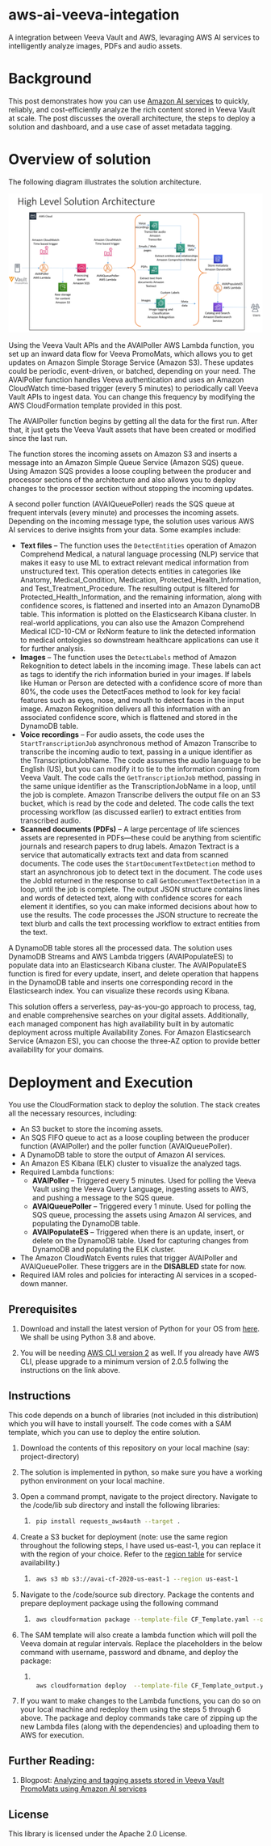 # aws-ai-veeva-integation
A integration between Veeva Vault and AWS, levaraging AWS AI services to intelligently analyze images, PDFs and audio assets.

# Background

This post demonstrates how you can use [Amazon AI services](https://aws.amazon.com/machine-learning/ai-services/) to quickly, reliably, and cost-efficiently analyze the rich content stored in Veeva Vault at scale. The post discusses the overall architecture, the steps to deploy a solution and dashboard, and a use case of asset metadata tagging. 

# Overview of solution
The following diagram illustrates the solution architecture. 

![Solution Architecture](images/Solution-Architecture.png)

Using the Veeva Vault APIs and the AVAIPoller AWS Lambda function, you set up an inward data flow for Veeva PromoMats, which allows you to get updates on Amazon Simple Storage Service (Amazon S3). These updates could be periodic, event-driven, or batched, depending on your need. The AVAIPoller function handles Veeva authentication and uses an Amazon CloudWatch time-based trigger (every 5 minutes) to periodically call Veeva Vault APIs to ingest data. You can change this frequency by modifying the AWS CloudFormation template provided in this post.

The AVAIPoller function begins by getting all the data for the first run. After that, it just gets the Veeva Vault assets that have been created or modified since the last run.

The function stores the incoming assets on Amazon S3 and inserts a message into an Amazon Simple Queue Service (Amazon SQS) queue. Using Amazon SQS provides a loose coupling between the producer and processor sections of the architecture and also allows you to deploy changes to the processor section without stopping the incoming updates.

A second poller function (AVAIQueuePoller) reads the SQS queue at frequent intervals (every minute) and processes the incoming assets. Depending on the incoming message type, the solution uses various AWS AI services to derive insights from your data. Some examples include:

* **Text files** – The function uses the `DetectEntities` operation of Amazon Comprehend Medical, a natural language processing (NLP) service that makes it easy to use ML to extract relevant medical information from unstructured text. This operation detects entities in categories like Anatomy, Medical_Condition, Medication, Protected_Health_Information, and Test_Treatment_Procedure. The resulting output is filtered for Protected_Health_Information, and the remaining information, along with confidence scores, is flattened and inserted into an Amazon DynamoDB table. This information is plotted on the Elasticsearch Kibana cluster. In real-world applications, you can also use the Amazon Comprehend Medical ICD-10-CM or RxNorm feature to link the detected information to medical ontologies so downstream healthcare applications can use it for further analysis. 
* **Images** – The function uses the `DetectLabels` method of Amazon Rekognition to detect labels in the incoming image. These labels can act as tags to identify the rich information buried in your images. If labels like Human or Person are detected with a confidence score of more than 80%, the code uses the DetectFaces method to look for key facial features such as eyes, nose, and mouth to detect faces in the input image. Amazon Rekognition delivers all this information with an associated confidence score, which is flattened and stored in the DynamoDB table.
* **Voice recordings** – For audio assets, the code uses the `StartTranscriptionJob` asynchronous method of Amazon Transcribe to transcribe the incoming audio to text, passing in a unique identifier as the TranscriptionJobName. The code assumes the audio language to be English (US), but you can modify it to tie to the information coming from Veeva Vault. The code calls the `GetTranscriptionJob` method, passing in the same unique identifier as the TranscriptionJobName in a loop, until the job is complete. Amazon Transcribe delivers the output file on an S3 bucket, which is read by the code and deleted. The code calls the text processing workflow (as discussed earlier) to extract entities from transcribed audio.
* **Scanned documents (PDFs)** – A large percentage of life sciences assets are represented in PDFs—these could be anything from scientific journals and research papers to drug labels. Amazon Textract is a service that automatically extracts text and data from scanned documents. The code uses the `StartDocumentTextDetection` method to start an asynchronous job to detect text in the document. The code uses the JobId returned in the response to call `GetDocumentTextDetection` in a loop, until the job is complete. The output JSON structure contains lines and words of detected text, along with confidence scores for each element it identifies, so you can make informed decisions about how to use the results. The code processes the JSON structure to recreate the text blurb and calls the text processing workflow to extract entities from the text.

A DynamoDB table stores all the processed data. The solution uses DynamoDB Streams and AWS Lambda triggers (AVAIPopulateES) to populate data into an Elasticsearch Kibana cluster. The AVAIPopulateES function is fired for every update, insert, and delete operation that happens in the DynamoDB table and inserts one corresponding record in the Elasticsearch index. You can visualize these records using Kibana.

This solution offers a serverless, pay-as-you-go approach to process, tag, and enable comprehensive searches on your digital assets. Additionally, each managed component has high availability built in by automatic deployment across multiple Availability Zones. For Amazon Elasticsearch Service (Amazon ES), you can choose the three-AZ option to provide better availability for your domains.

# Deployment and Execution

You use the CloudFormation stack to deploy the solution. The stack creates all the necessary resources, including:

* An S3 bucket to store the incoming assets.
* An SQS FIFO queue to act as a loose coupling between the producer function (AVAIPoller) and the poller function (AVAIQueuePoller).
* A DynamoDB table to store the output of Amazon AI services.
* An Amazon ES Kibana (ELK) cluster to visualize the analyzed tags.
* Required Lambda functions:
    * **AVAIPoller** – Triggered every 5 minutes. Used for polling the Veeva Vault using the Veeva Query Language, ingesting assets to AWS, and pushing a message to the SQS queue.
    * **AVAIQueuePoller** – Triggered every 1 minute. Used for polling the SQS queue, processing the assets using Amazon AI services, and populating the DynamoDB table.
    * **AVAIPopulateES** – Triggered when there is an update, insert, or delete on the DynamoDB table. Used for capturing changes from DynamoDB and populating the ELK cluster.
* The Amazon CloudWatch Events rules that trigger AVAIPoller and AVAIQueuePoller. These triggers are in the **DISABLED** state for now. 
* Required IAM roles and policies for interacting AI services in a scoped-down manner.


## Prerequisites

1. Download and install the latest version of Python for your OS from [here](https://www.python.org/downloads/). We shall be using Python 3.8 and above.

2. You will be needing [AWS CLI version 2](https://docs.aws.amazon.com/cli/latest/userguide/cli-chap-install.html) as well. If you already have AWS CLI, please upgrade to a minimum version of 2.0.5 follwing the instructions on the link above.

## Instructions

This code depends on a bunch of libraries (not included in this distribution) which you will have to install yourself.  The code comes with a SAM template, which you can use to deploy the entire solution.

1. Download the contents of this repository on your local machine (say: project-directory)
2. The solution is implemented in python, so make sure you have a working python environment on your local machine.
3. Open a command prompt, navigate to the project directory. Navigate to the /code/lib sub directory and install the following libraries: 
    1. ```bash
        pip install requests_aws4auth --target .
        ```

4. Create a S3 bucket for deployment (note: use the same region throughout the following steps, I have used us-east-1, you can replace it with the region of your choice. Refer to the [region table](https://aws.amazon.com/about-aws/global-infrastructure/regional-product-services/) for service availability.)
    1. ```bash
        aws s3 mb s3://avai-cf-2020-us-east-1 --region us-east-1
        ```

5. Navigate to the /code/source sub directory. Package the contents and prepare deployment package using the following command
    1. ```bash
        aws cloudformation package --template-file CF_Template.yaml --output-template-file CF_Template_output.yaml --s3-bucket avai-cf-2020-us-east-1 --region us-east-1
        ```
6. The SAM template will also create a lambda function which will poll the Veeva domain at regular intervals. Replace the placeholders in the below command with username, password and dbname, and deploy the package:
    1. ```bash 

        aws cloudformation deploy  --template-file CF_Template_output.yaml --capabilities CAPABILITY_IAM  --region us-east-1 --parameter-overrides VeevaDomainNameParameter=demodomainname VeevaDomainUserNameParameter=username VeevaDomainPasswordParameter=password --stack-name AVAI-Demo
        ```
7. If you want to make changes to the Lambda functions, you can do so on your local machine and redeploy them using the steps 5 through 6 above. The package and deploy commands take care of zipping up the new Lambda files (along with the dependencies) and uploading them to AWS for execution.

## Further Reading:
1. Blogpost: [Analyzing and tagging assets stored in Veeva Vault PromoMats using Amazon AI services](https://aws.amazon.com/blogs/machine-learning/analyzing-and-tagging-assets-stored-in-veeva-vault-promomats-using-amazon-ai-services/)

## License

This library is licensed under the Apache 2.0 License. 
